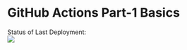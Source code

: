 # GitHub Actions Part-1 Basics


Status of Last Deployment:<br>
<img src="https://github.com/Solar99/deployforAWS/workflows/My-GitHubActions/badge.svg?branch=master"><br>



